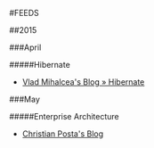 #FEEDS

##2015

###April

#####Hibernate

+   [Vlad Mihalcea's Blog » Hibernate](http://vladmihalcea.com/category/java-2/hibernate/feed/)

###May

#####Enterprise Architecture

+   [Christian Posta's Blog](http://blog.christianposta.com/)